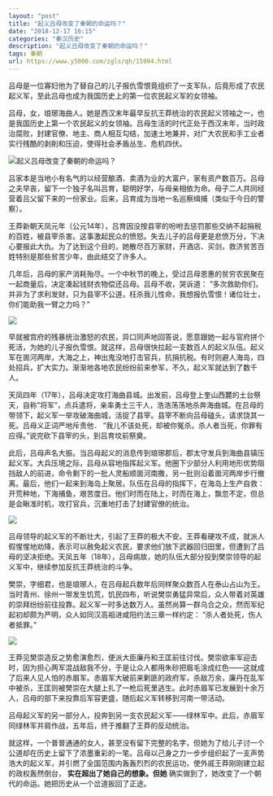 ```yaml
---
layout: "post"
title: "起义吕母改变了秦朝的命运吗？"
date: "2018-12-17 16:15"
categories: "秦汉历史"
description: "起义吕母改变了秦朝的命运吗？"
tags: 秦朝
url: https://www.y5000.com/zgls/qh/15994.html
---
```






吕母是一位寡妇他为了替自己的儿子报仇雪恨竟组织了一支军队，后竟形成了农民起义军，至此吕母也成为我国历史上的第一位农民起义军的女领袖。

吕母，女，琅琊海曲人。她是西汉末年最早反抗王莽统治的农民起义领袖之一，也是我国历史上第一个农民起义的女领袖。吕母生活的时代正处于西汉末年，当时政治腐败，封建官僚、地主、商人相互勾结，加速土地兼并，对广大农民和手工业者实行残酷的剥削和压迫，使得社会矛盾丛生、危机四伏。

![起义吕母改变了秦朝的命运吗？](/uploads/allimg/170306/6-1F306112331150.JPG)

吕家本是当地小有名气的以经营酿酒、卖酒为业的大富户，家有资产数百万。吕母之夫早丧，留下一个独子名叫吕育，聪明好学，与母亲相依为命。母子二人共同经营着吕父留下来的一份家业。后来，吕育成为当地一名巡察缉捕（类似于今日的警察）。

王莽新朝天凤元年（公元14年），吕育因没按县宰的吩咐去惩罚那些交纳不起捐税的百姓，被县宰杀害。这事激起民众的愤怒。失去儿子的吕母更是悲愤万分，下决心要报此大仇。为了达到这个目的，她散尽百万家财，开酒店、买剑，救济贫苦百姓特别是那些贫苦少年，由此结交了许多人。

几年后，吕母的家产消耗殆尽。一个中秋节的晚上，受过吕母恩惠的贫穷农民聚在一起商量后，决定凑起钱财衣物偿还吕母。吕母不收，哭诉道：
”多次救助你们，并非为了求利发财，只为县宰不公道，枉杀我儿性命，我想报仇雪恨！诸位壮士，你们能助我一臂之力吗？”

![](https://img.y5000.com/uploads/allimg/170306/11293053D-0.jpg)

早就被宫府的残暴统治激怒的农民，异口同声地回答说，愿意跟她一起与官府拼个死活，为她的儿子报仇雪恨。就这样，吕母很快拉起一支数百人的起义队伍。起义军在崮河两岸，大海之上，神出鬼没地打击官兵，抗捐抗税。有时则避人海岛，四处招兵，扩大实力。渐渐地各地农民纷纷前来参军，不久，起义军就达到了数千人。

天凤四年（17年），吕母决定攻打海曲县城。出发前，吕母登上奎山西麓的土台祭天，自称”将军”，点兵遣将，亲率勇士三干人，浩浩荡荡地杀奔海曲城。在吕母的带领下，起义军一举攻破海曲城，活捉了县宰。县宰不断向吕母磕头，请求饶其一死。吕母义正词严地斥责他．
”我儿不该处死，却被你冤杀。杀人者当死，你罪有应得。”说完砍下县宰的头，到吕育坟前祭奠。

此后，吕母声名大振。当吕母起义的消息传到琅琊郡后，郡太守发兵到海曲县镇压起义军。大兵压境之际，吕母从容地指挥起义军。他圈下少部分人利用地形优势阻挡敌人的前进，命令剩下的一批人灵船顺崮河南撒，另一批则沿着崮河两岸步行撤离。最后，他们一起来到海岛上聚居。队伍在吕母的指挥下，在海岛上生产自救：开荒种地，下海捕鱼，艰苦度日。他们时而在陆上，时而在海上，飘忽不定，但总是会瞅准时机，攻打官兵，沉重地打击了封建官僚的统治。

![](https://img.y5000.com/uploads/allimg/170306/1129302116-1.jpg)

吕母领导的起义军的不断壮大，引起了王莽的极大不安。王莽看硬攻不成，就派人假惺惺地劝降，表示可以赦免起义农民，要求他们放下武器回归田里，但遭到了吕母的坚决拒绝。天凤五年（18年），吕母病故，她的队伍大部分投到樊崇领导的起义军中，继续参加反抗王莽统治的斗争。

樊崇，字细君，也是琅琊人，在吕母起兵数年后同样聚众数百人在泰山占山为王。当时青州、徐州一带发生饥荒，饥民四布，听说樊崇勇猛异常后，众人带着对英雄的崇拜纷纷前往投靠。起义军一时多达数万人。虽然尚算一群乌合之众，然而军纪起初却颇为严明，众人如同汉高祖进咸阳约法三章一样约定：
”杀人者处死，伤人者抵罪。”

![](https://img.y5000.com/uploads/allimg/170306/11293051F-2.jpg)

王莽见樊崇造反之势愈演愈烈，便派大臣廉丹和王匡前往讨伐。樊崇欲率军迎击时，因为担心两军混战敌我不分，于是让众人都用朱砂把眉毛涂成红色——这就成了后来人见人怕的赤眉军。赤眉军大破前来剿匪的政府军，杀敌万余，廉丹在乱军中被杀，王匡则被樊崇在大腿上扎了一枪后死里逃生。此时赤眉军已发展到十余万人，吕母的部下来投靠后军容更盛，随后起义军转移到河南一带活动。

吕母起义军的另一部分人，投奔到另一支农民起义军——绿林军中。此后，赤眉军同绿林军并肩作战，五年后，终于推翻了王莽的反动统治。

就这样，一个普普通通的女人，甚至没有留下完整的名字，但她为了给儿子讨一个公道却在历史上留下了浓墨重彩的一笔。吕母以己身之力一步步组织起了一支声势浩大的起义军，并引燃了全国范围内轰轰烈烈的农民运功，使外戚王莽刚刚建立起的政权轰然倒台，
**实在超出了她自己的想象。但她** 确实做到了，她改变了一个朝代的命运。她把历史从一个岔道扳回了正途。

